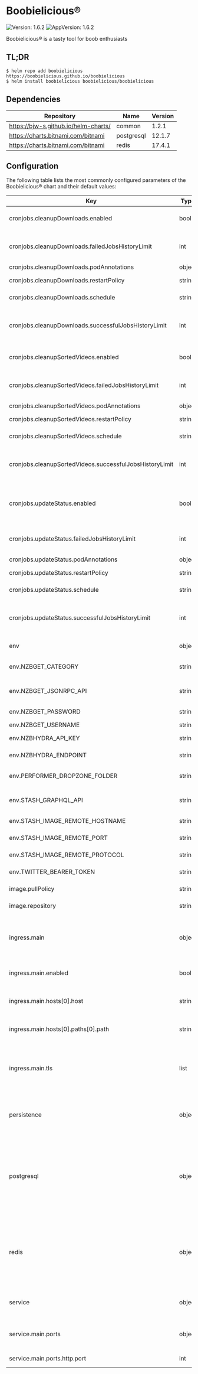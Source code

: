 # Boobielicious&reg;
![Version: 1.6.2](https://img.shields.io/badge/Version-1.6.2-informational?style=flat-square) ![AppVersion: 1.6.2](https://img.shields.io/badge/AppVersion-1.6.2-informational?style=flat-square)

Boobielicious® is a tasty tool for boob enthusiasts

## TL;DR

```console
$ helm repo add boobielicious https://boobielicious.github.io/boobielicious
$ helm install boobielicious boobielicious/boobielicious
```

## Dependencies

| Repository | Name | Version |
|------------|------|---------|
| https://bjw-s.github.io/helm-charts/ | common | 1.2.1 |
| https://charts.bitnami.com/bitnami | postgresql | 12.1.7 |
| https://charts.bitnami.com/bitnami | redis | 17.4.1 |

## Configuration

The following table lists the most commonly configured parameters of the Boobielicious&reg; chart and their default values:

| Key | Type | Default | Description |
|-----|------|---------|-------------|
| cronjobs.cleanupDownloads.enabled | bool | `false` | Enables cleaning up downloads |
| cronjobs.cleanupDownloads.failedJobsHistoryLimit | int | `1` | How many pods to keep around for failed jobs |
| cronjobs.cleanupDownloads.podAnnotations | object | `{}` |  |
| cronjobs.cleanupDownloads.restartPolicy | string | `"Never"` | How to treat failed jobs |
| cronjobs.cleanupDownloads.schedule | string | `"* * * * *"` | Schedule time in UTC |
| cronjobs.cleanupDownloads.successfulJobsHistoryLimit | int | `1` | How many pods to keep around for successful jobs |
| cronjobs.cleanupSortedVideos.enabled | bool | `false` | Enables cleaning up sorted videos |
| cronjobs.cleanupSortedVideos.failedJobsHistoryLimit | int | `1` | How many pods to keep around for failed jobs |
| cronjobs.cleanupSortedVideos.podAnnotations | object | `{}` |  |
| cronjobs.cleanupSortedVideos.restartPolicy | string | `"Never"` | How to treat failed jobs |
| cronjobs.cleanupSortedVideos.schedule | string | `"0 5 * * *"` | Schedule time in UTC |
| cronjobs.cleanupSortedVideos.successfulJobsHistoryLimit | int | `1` | How many pods to keep around for successful jobs |
| cronjobs.updateStatus.enabled | bool | `false` | Enables updating status of newznab items |
| cronjobs.updateStatus.failedJobsHistoryLimit | int | `1` | How many pods to keep around for failed jobs |
| cronjobs.updateStatus.podAnnotations | object | `{}` |  |
| cronjobs.updateStatus.restartPolicy | string | `"Never"` | How to treat failed jobs |
| cronjobs.updateStatus.schedule | string | `"* * * * *"` | Schedule time in UTC |
| cronjobs.updateStatus.successfulJobsHistoryLimit | int | `1` | How many pods to keep around for successful jobs |
| env | object | `{"NZBGET_CATEGORY":"stash","NZBGET_JSONRPC_API":"http://nzbget:6789/jsonrpc","NZBGET_PASSWORD":"","NZBGET_USERNAME":"","NZBHYDRA_API_KEY":"","NZBHYDRA_ENDPOINT":"http://nzbhydra2:5076","PERFORMER_DROPZONE_FOLDER":"_dropzone","STASH_GRAPHQL_API":"http://stash:9999/graphql","STASH_IMAGE_REMOTE_HOSTNAME":"stash","STASH_IMAGE_REMOTE_PORT":"9999","STASH_IMAGE_REMOTE_PROTOCOL":"https","TWITTER_BEARER_TOKEN":""}` | Environment variables. |
| env.NZBGET_CATEGORY | string | `"stash"` | NZBGet download category |
| env.NZBGET_JSONRPC_API | string | `"http://nzbget:6789/jsonrpc"` | NZBGet JSON-RPC URL |
| env.NZBGET_PASSWORD | string | `""` | NZBGet password |
| env.NZBGET_USERNAME | string | `""` | NZBGet user |
| env.NZBHYDRA_API_KEY | string | `""` | NZBHydra2 API key |
| env.NZBHYDRA_ENDPOINT | string | `"http://nzbhydra2:5076"` | NZBHydra2 API endpoint |
| env.PERFORMER_DROPZONE_FOLDER | string | `"_dropzone"` | Dropzone folder for performers |
| env.STASH_GRAPHQL_API | string | `"http://stash:9999/graphql"` | Stash GraphQL API endpoint |
| env.STASH_IMAGE_REMOTE_HOSTNAME | string | `"stash"` | Stash image hostname |
| env.STASH_IMAGE_REMOTE_PORT | string | `"9999"` | Stash image host port |
| env.STASH_IMAGE_REMOTE_PROTOCOL | string | `"https"` | Stash image host protocol |
| env.TWITTER_BEARER_TOKEN | string | `""` | Twitter Access Token |
| image.pullPolicy | string | `"IfNotPresent"` | image pull policy |
| image.repository | string | `"ghcr.io/boobielicious/boobielicious"` | image repository |
| ingress.main | object | See values.yaml | Enable and configure ingress settings for the chart under this key. |
| ingress.main.enabled | bool | `false` | Enables or disables the ingress |
| ingress.main.hosts[0].host | string | `"chart-example.local"` | Host address. Helm template can be passed. |
| ingress.main.hosts[0].paths[0].path | string | `"/"` | Path.  Helm template can be passed. |
| ingress.main.tls | list | `[]` | Configure TLS for the ingress. Both secretName and hosts can process a Helm template. |
| persistence | object | See values.yaml | Configure persistence settings for the chart under this key. |
| postgresql | object | See values.yaml | Enable and configure postgresql database subchart under this key.    For more options see [postgresql chart documentation](https://github.com/bitnami/charts/tree/master/bitnami/postgresql) |
| redis | object | See values.yaml | Enable and configure redis database subchart under this key.    For more options see [redis chart documentation](https://github.com/bitnami/charts/tree/master/bitnami/redis) |
| service | object | See values.yaml | Configures service settings for the chart. |
| service.main.ports | object | `{"http":{"port":3000}}` | Configure the Service port information here. |
| service.main.ports.http.port | int | `3000` | The port number |
